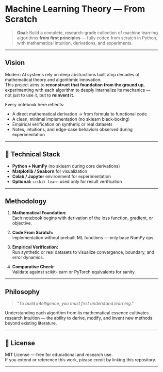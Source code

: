#  Machine Learning Theory — From Scratch

> **Goal:** Build a complete, research-grade collection of machine learning algorithms **from first principles** — fully coded from scratch in Python, with mathematical intuition, derivations, and experiments.  

---

##  Vision

Modern AI systems rely on deep abstractions built atop decades of mathematical theory and algorithmic innovation.  
This project aims to **reconstruct that foundation from the ground up**, experimenting with each algorithm to deeply internalize its mechanics — not just to use it, but to **reinvent it**.

Every notebook here reflects:
- A direct mathematical derivation → from formula to functional code  
- A clean, minimal implementation (no sklearn black-boxing)  
- Empirical verification on synthetic or real datasets  
- Notes, intuitions, and edge-case behaviors observed during experimentation 


---

## 🧩 Technical Stack

- **Python + NumPy** (no sklearn during core derivations)  
- **Matplotlib / Seaborn** for visualization  
- **Colab / Jupyter** environment for experimentation  
- **Optional:** `scikit-learn` used only for result verification  

---

## Methodology

1. **Mathematical Foundation:**  
   Each notebook begins with derivation of the loss function, gradient, or objective.

2. **Code From Scratch:**  
   Implementation without prebuilt ML functions — only base NumPy ops.

3. **Empirical Verification:**  
   Run synthetic or real datasets to visualize convergence, boundary, and error dynamics.

4. **Comparative Check:**  
   Validate against scikit-learn or PyTorch equivalents for sanity.

---


##  Philosophy

> *"To build intelligence, you must first understand learning."*

Understanding each algorithm from its mathematical essence cultivates research intuition — the ability to derive, modify, and invent new methods beyond existing literature.

---

## 🧾 License
MIT License — free for educational and research use.  
If you extend or reference this work, please credit by linking this repository.

---
